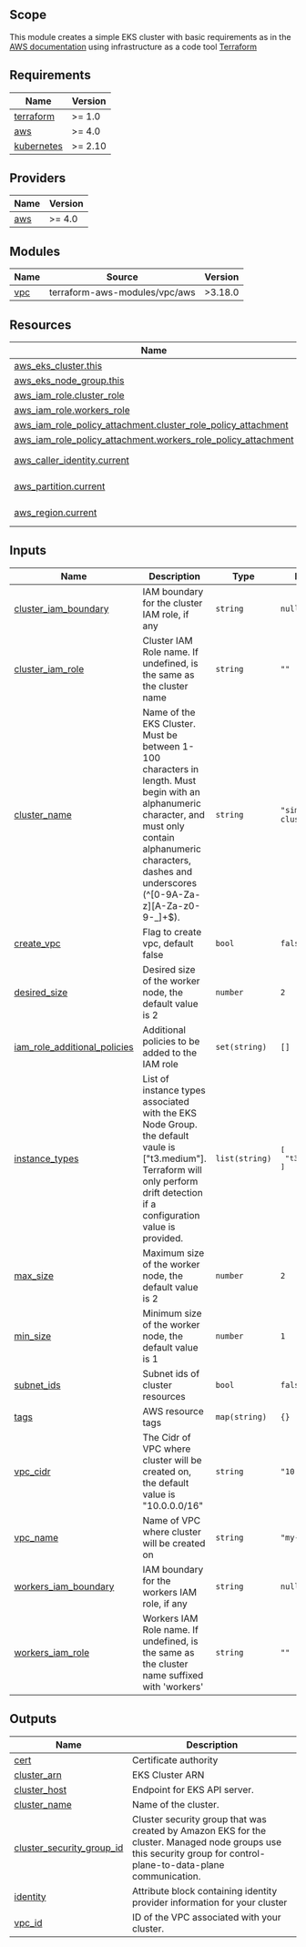 ## Scope
This module creates a simple EKS cluster with basic requirements as in the [AWS documentation](https://docs.aws.amazon.com/eks/latest/userguide/create-cluster.html) using infrastructure as a code tool [Terraform](https://www.terraform.io/) 


<!-- BEGIN_TF_DOCS -->
## Requirements

| Name | Version |
|------|---------|
| <a name="requirement_terraform"></a> [terraform](#requirement\_terraform) | >= 1.0 |
| <a name="requirement_aws"></a> [aws](#requirement\_aws) | >= 4.0 |
| <a name="requirement_kubernetes"></a> [kubernetes](#requirement\_kubernetes) | >= 2.10 |

## Providers

| Name | Version |
|------|---------|
| <a name="provider_aws"></a> [aws](#provider\_aws) | >= 4.0 |

## Modules

| Name | Source | Version |
|------|--------|---------|
| <a name="module_vpc"></a> [vpc](#module\_vpc) | terraform-aws-modules/vpc/aws | >3.18.0 |

## Resources

| Name | Type |
|------|------|
| [aws_eks_cluster.this](https://registry.terraform.io/providers/hashicorp/aws/latest/docs/resources/eks_cluster) | resource |
| [aws_eks_node_group.this](https://registry.terraform.io/providers/hashicorp/aws/latest/docs/resources/eks_node_group) | resource |
| [aws_iam_role.cluster_role](https://registry.terraform.io/providers/hashicorp/aws/latest/docs/resources/iam_role) | resource |
| [aws_iam_role.workers_role](https://registry.terraform.io/providers/hashicorp/aws/latest/docs/resources/iam_role) | resource |
| [aws_iam_role_policy_attachment.cluster_role_policy_attachment](https://registry.terraform.io/providers/hashicorp/aws/latest/docs/resources/iam_role_policy_attachment) | resource |
| [aws_iam_role_policy_attachment.workers_role_policy_attachment](https://registry.terraform.io/providers/hashicorp/aws/latest/docs/resources/iam_role_policy_attachment) | resource |
| [aws_caller_identity.current](https://registry.terraform.io/providers/hashicorp/aws/latest/docs/data-sources/caller_identity) | data source |
| [aws_partition.current](https://registry.terraform.io/providers/hashicorp/aws/latest/docs/data-sources/partition) | data source |
| [aws_region.current](https://registry.terraform.io/providers/hashicorp/aws/latest/docs/data-sources/region) | data source |

## Inputs

| Name | Description | Type | Default | Required |
|------|-------------|------|---------|:--------:|
| <a name="input_cluster_iam_boundary"></a> [cluster\_iam\_boundary](#input\_cluster\_iam\_boundary) | IAM boundary for the cluster IAM role, if any | `string` | `null` | no |
| <a name="input_cluster_iam_role"></a> [cluster\_iam\_role](#input\_cluster\_iam\_role) | Cluster IAM Role name. If undefined, is the same as the cluster name | `string` | `""` | no |
| <a name="input_cluster_name"></a> [cluster\_name](#input\_cluster\_name) | Name of the EKS Cluster. Must be between 1-100 characters in length. Must begin with an alphanumeric character, and must only contain alphanumeric characters, dashes and underscores (^[0-9A-Za-z][A-Za-z0-9-\_]+$). | `string` | `"simple-eks-cluster"` | no |
| <a name="input_create_vpc"></a> [create\_vpc](#input\_create\_vpc) | Flag to create vpc, default false | `bool` | `false` | no |
| <a name="input_desired_size"></a> [desired\_size](#input\_desired\_size) | Desired size of the worker node, the default value is 2 | `number` | `2` | no |
| <a name="input_iam_role_additional_policies"></a> [iam\_role\_additional\_policies](#input\_iam\_role\_additional\_policies) | Additional policies to be added to the IAM role | `set(string)` | `[]` | no |
| <a name="input_instance_types"></a> [instance\_types](#input\_instance\_types) | List of instance types associated with the EKS Node Group. the default vaule is ["t3.medium"]. Terraform will only perform drift detection if a configuration value is provided. | `list(string)` | <pre>[<br>  "t3.medium"<br>]</pre> | no |
| <a name="input_max_size"></a> [max\_size](#input\_max\_size) | Maximum size of the worker node, the default value is 2 | `number` | `2` | no |
| <a name="input_min_size"></a> [min\_size](#input\_min\_size) | Minimum size of the worker node, the default value is 1 | `number` | `1` | no |
| <a name="input_subnet_ids"></a> [subnet\_ids](#input\_subnet\_ids) | Subnet ids of cluster resources | `bool` | `false` | no |
| <a name="input_tags"></a> [tags](#input\_tags) | AWS resource tags | `map(string)` | `{}` | no |
| <a name="input_vpc_cidr"></a> [vpc\_cidr](#input\_vpc\_cidr) | The Cidr of VPC where cluster will be created on, the default value is "10.0.0.0/16" | `string` | `"10.0.0.0/16"` | no |
| <a name="input_vpc_name"></a> [vpc\_name](#input\_vpc\_name) | Name of VPC where cluster will be created on | `string` | `"my-vpc"` | no |
| <a name="input_workers_iam_boundary"></a> [workers\_iam\_boundary](#input\_workers\_iam\_boundary) | IAM boundary for the workers IAM role, if any | `string` | `null` | no |
| <a name="input_workers_iam_role"></a> [workers\_iam\_role](#input\_workers\_iam\_role) | Workers IAM Role name. If undefined, is the same as the cluster name suffixed with 'workers' | `string` | `""` | no |

## Outputs

| Name | Description |
|------|-------------|
| <a name="output_cert"></a> [cert](#output\_cert) | Certificate authority |
| <a name="output_cluster_arn"></a> [cluster\_arn](#output\_cluster\_arn) | EKS Cluster ARN |
| <a name="output_cluster_host"></a> [cluster\_host](#output\_cluster\_host) | Endpoint for EKS API server. |
| <a name="output_cluster_name"></a> [cluster\_name](#output\_cluster\_name) | Name of the cluster. |
| <a name="output_cluster_security_group_id"></a> [cluster\_security\_group\_id](#output\_cluster\_security\_group\_id) | Cluster security group that was created by Amazon EKS for the cluster. Managed node groups use this security group for control-plane-to-data-plane communication. |
| <a name="output_identity"></a> [identity](#output\_identity) | Attribute block containing identity provider information for your cluster |
| <a name="output_vpc_id"></a> [vpc\_id](#output\_vpc\_id) | ID of the VPC associated with your cluster. |
<!-- END_TF_DOCS -->